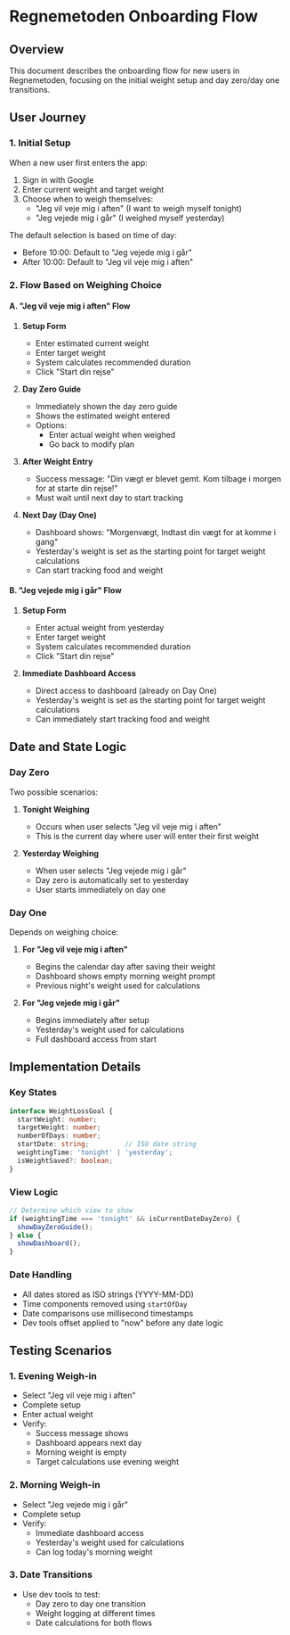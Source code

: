 # Regnemetoden Onboarding Flow

## Overview
This document describes the onboarding flow for new users in Regnemetoden, focusing on the initial weight setup and day zero/day one transitions.

## User Journey

### 1. Initial Setup
When a new user first enters the app:
1. Sign in with Google
2. Enter current weight and target weight
3. Choose when to weigh themselves:
   - "Jeg vil veje mig i aften" (I want to weigh myself tonight)
   - "Jeg vejede mig i går" (I weighed myself yesterday)

The default selection is based on time of day:
- Before 10:00: Default to "Jeg vejede mig i går"
- After 10:00: Default to "Jeg vil veje mig i aften"

### 2. Flow Based on Weighing Choice

#### A. "Jeg vil veje mig i aften" Flow
1. **Setup Form**
   - Enter estimated current weight
   - Enter target weight
   - System calculates recommended duration
   - Click "Start din rejse"

2. **Day Zero Guide**
   - Immediately shown the day zero guide
   - Shows the estimated weight entered
   - Options:
     - Enter actual weight when weighed
     - Go back to modify plan

3. **After Weight Entry**
   - Success message: "Din vægt er blevet gemt. Kom tilbage i morgen for at starte din rejse!"
   - Must wait until next day to start tracking

4. **Next Day (Day One)**
   - Dashboard shows: "Morgenvægt, Indtast din vægt for at komme i gang"
   - Yesterday's weight is set as the starting point for target weight calculations
   - Can start tracking food and weight

#### B. "Jeg vejede mig i går" Flow
1. **Setup Form**
   - Enter actual weight from yesterday
   - Enter target weight
   - System calculates recommended duration
   - Click "Start din rejse"

2. **Immediate Dashboard Access**
   - Direct access to dashboard (already on Day One)
   - Yesterday's weight is set as the starting point for target weight calculations
   - Can immediately start tracking food and weight

## Date and State Logic

### Day Zero
Two possible scenarios:
1. **Tonight Weighing**
   - Occurs when user selects "Jeg vil veje mig i aften"
   - This is the current day where user will enter their first weight

2. **Yesterday Weighing**
   - When user selects "Jeg vejede mig i går"
   - Day zero is automatically set to yesterday
   - User starts immediately on day one

### Day One
Depends on weighing choice:
1. **For "Jeg vil veje mig i aften"**
   - Begins the calendar day after saving their weight
   - Dashboard shows empty morning weight prompt
   - Previous night's weight used for calculations

2. **For "Jeg vejede mig i går"**
   - Begins immediately after setup
   - Yesterday's weight used for calculations
   - Full dashboard access from start

## Implementation Details

### Key States
```typescript
interface WeightLossGoal {
  startWeight: number;
  targetWeight: number;
  numberOfDays: number;
  startDate: string;         // ISO date string
  weightingTime: 'tonight' | 'yesterday';
  isWeightSaved?: boolean;
}
```

### View Logic
```typescript
// Determine which view to show
if (weightingTime === 'tonight' && isCurrentDateDayZero) {
  showDayZeroGuide();
} else {
  showDashboard();
}
```

### Date Handling
- All dates stored as ISO strings (YYYY-MM-DD)
- Time components removed using `startOfDay`
- Date comparisons use millisecond timestamps
- Dev tools offset applied to "now" before any date logic

## Testing Scenarios

### 1. Evening Weigh-in
- Select "Jeg vil veje mig i aften"
- Complete setup
- Enter actual weight
- Verify:
  - Success message shows
  - Dashboard appears next day
  - Morning weight is empty
  - Target calculations use evening weight

### 2. Morning Weigh-in
- Select "Jeg vejede mig i går"
- Complete setup
- Verify:
  - Immediate dashboard access
  - Yesterday's weight used for calculations
  - Can log today's morning weight

### 3. Date Transitions
- Use dev tools to test:
  - Day zero to day one transition
  - Weight logging at different times
  - Date calculations for both flows
